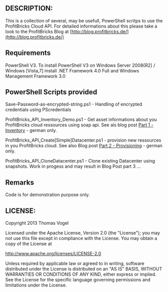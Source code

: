 ## DESCRIPTION:

This is a collection of several, may be usefull, PowerShell scritps to use the ProfitBricks Cloud API. For detailed informations about this please take a look to the ProfitBricks Blog at [http://blog.profitbricks.de/](http://blog.profitbricks.de/)

## Requirements

PowerShell V3. To install PowerShell V3 on Windows Server 2008{R2] / Windows [Vista,7] install .NET Framework 4.0  Full and Windows Management Framework 3.0

## PowerShell Scripts provided

Save-Password-as-encrypted-string.ps1 - Handling of encrypted credentials using PScredentials

ProfitBricks_API_Inventory_Demo.ps1 - Get asset informations about you ProfitBricks cloud ressources using soap api. See als blog post [Part 1 - Inventory](http://blog.profitbricks.de/benutzung-der-profitbricks-api-mit-power-shell-teil-1-basics-und-inventarisierung/) - german only.

ProfitBricks_API_Create[Simple]Datacenter.ps1 - provision new ressources in you ProfitBricks cloud. See also Blog post [Part 2 - Provisioning](http://blog.profitbricks.de/benutzung-der-profitbricks-api-mit-power-shell-teil-2-provisionieren-von-ressourcen/) - german only.

ProfitBricks_API_CloneDatacenter.ps1 - Clone existing Datacenter using snapshots. Work in progess and may result in Blog Post part 3 ...
 

## Remarks

Code is for demonstration purpose only.

## LICENSE:

Copyright 2013 Thomas Vogel

Licensed under the Apache License, Version 2.0 (the "License");
you may not use this file except in compliance with the License.
You may obtain a copy of the License at

http://www.apache.org/licenses/LICENSE-2.0

Unless required by applicable law or agreed to in writing, software
distributed under the License is distributed on an "AS IS" BASIS,
WITHOUT WARRANTIES OR CONDITIONS OF ANY KIND, either express or implied.
See the License for the specific language governing permissions and
limitations under the License.

